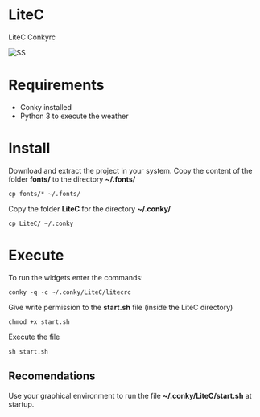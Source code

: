 # LiteC
LiteC Conkyrc

![SS](../master/Screenshot/ss.png)

# Requirements
- Conky installed
- Python 3 to execute the weather

# Install
Download and extract the project in your system.
Copy the content of the folder **fonts/** to the directory **~/.fonts/**
```shell
cp fonts/* ~/.fonts/
```
Copy the folder **LiteC** for the directory **~/.conky/**
```shell
cp LiteC/ ~/.conky
```
# Execute
To run the widgets enter the commands:
```shell
conky -q -c ~/.conky/LiteC/litecrc
```
Give write permission to the **start.sh** file (inside the LiteC directory)
```shell
chmod +x start.sh
```
Execute the file
```shell
sh start.sh
```

## Recomendations
Use your graphical environment to run the file **~/.conky/LiteC/start.sh** at startup.
